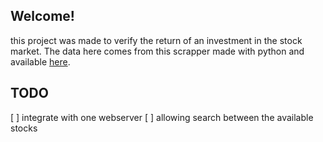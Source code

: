 ## Welcome!

this project was made to verify the return of an investment in the stock market. The data here comes from this scrapper made with python and available [here](https://github.com/ronaiza-cardoso/get_stock_data).

## TODO
[ ] integrate with one webserver
[ ] allowing search between the available stocks